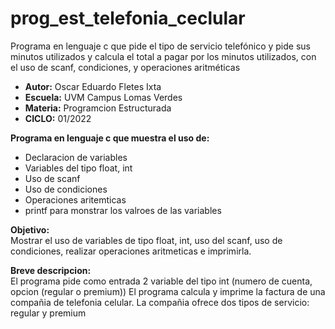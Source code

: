 # prog_est_telefonia_ceclular
Programa en lenguaje c que pide el tipo de servicio telefónico y pide sus minutos utilizados y calcula el total a pagar por los minutos utilizados, con el uso de scanf, condiciones, y operaciones aritméticas

* <b> Autor:</b> Oscar Eduardo Fletes Ixta
* <b> Escuela:</b> UVM Campus Lomas Verdes
* <b> Materia:</b> Programcion Estructurada
* <b> CICLO:</b> 01/2022

<b> Programa en lenguaje c que muestra el uso de:</b>
* Declaracion de variables 
* Variables del tipo float, int
* Uso de scanf
* Uso de condiciones 
* Operaciones aritemticas
* printf para monstrar los valroes de las variables

<b> Objetivo:</b>
<br>
Mostrar el uso de variables de tipo float, int, uso del scanf, uso de condiciones, realizar operaciones aritmeticas e imprimirla.

<b> Breve descripcion:</b>
<br>
El programa  pide como entrada 2 variable del tipo int (numero de cuenta, opcion (regular o premium))
El programa calcula y imprime la factura de una compañia de telefonia celular. La compañia ofrece dos tipos de servicio: regular y premium
